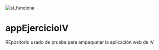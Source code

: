 ![si_funciona](https://travis-ci.org/JA-Gonz/appEjercicioIV.svg)

# appEjercicioIV

REpositorio usado de prueba para empaquetar la aplicación web de IV
